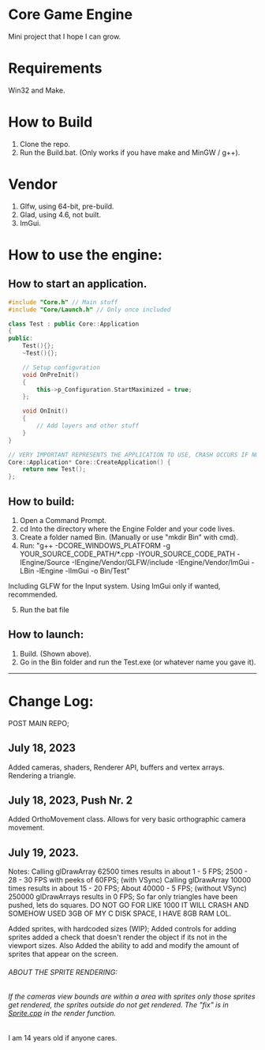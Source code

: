 # Core Game Engine

Mini project that I hope I can grow.

# Requirements

Win32 and Make.

# How to Build

1. Clone the repo.
2. Run the Build.bat. (Only works if you have make and MinGW / g++).

# Vendor

1. Glfw, using 64-bit, pre-build.
2. Glad, using 4.6, not built.
3. ImGui.

# How to use the engine:

## How to start an application.

```c++
#include "Core.h" // Main stuff
#include "Core/Launch.h" // Only once included

class Test : public Core::Application
{
public:
    Test(){};
    ~Test(){};

    // Setup configuration
    void OnPreInit()
    {
        this->p_Configuration.StartMaximized = true;
    };

    void OnInit()
    {
        // Add layers and other stuff
    }
}

// VERY IMPORTANT REPRESENTS THE APPLICATION TO USE, CRASH OCCURS IF NOT DONE RIGHT
Core::Application* Core::CreateApplication() {
    return new Test();
};
```

## How to build:

1. Open a Command Prompt.
2. cd Into the directory where the Engine Folder and your code lives.
3. Create a folder named Bin. (Manually or use "mkdir Bin" with cmd).
4. Run: "g++ -DCORE_WINDOWS_PLATFORM -g YOUR_SOURCE_CODE_PATH/\*.cpp -IYOUR_SOURCE_CODE_PATH -IEngine/Source -IEngine/Vendor/GLFW/include -IEngine/Vendor/ImGui -LBin -lEngine -lImGui -o Bin/Test"

Including GLFW for the Input system. Using ImGui only if wanted, recommended.

5. Run the bat file

## How to launch:

1. Build. (Shown above).
2. Go in the Bin folder and run the Test.exe (or whatever name you gave it).

---

# Change Log:

POST MAIN REPO;

## July 18, 2023

Added cameras, shaders, Renderer API, buffers and vertex arrays.
Rendering a triangle.

## July 18, 2023, Push Nr. 2

Added OrthoMovement class. Allows for very basic orthographic camera movement.

## July 19, 2023.

Notes:
Calling glDrawArray 62500 times results in about 1 - 5 FPS; 2500 - 28 - 30 FPS with peeks of 60FPS; (with VSync)
Calling glDrawArray 10000 times results in about 15 - 20 FPS; About 40000 - 5 FPS; (without VSync)
250000 glDrawArrays results in 0 FPS;
So far only triangles have been pushed, lets do squares.
DO NOT GO FOR LIKE 1000 IT WILL CRASH AND SOMEHOW USED 3GB OF MY C DISK SPACE, I HAVE 8GB RAM LOL.

Added sprites, with hardcoded sizes (WIP); Added controls for adding sprites added a check that doesn't render the object if its not in the viewport sizes.
Also Added the ability to add and modify the amount of sprites that appear on the screen.

###### ABOUT THE SPRITE RENDERING:

###### If the cameras view bounds are within a area with sprites only those sprites get rendered, the sprites outside do not get rendered. The "fix" is in [Sprite.cpp](Engine/Source/Renderer/Objects/Sprite.cpp) in the render function.

I am 14 years old if anyone cares.
